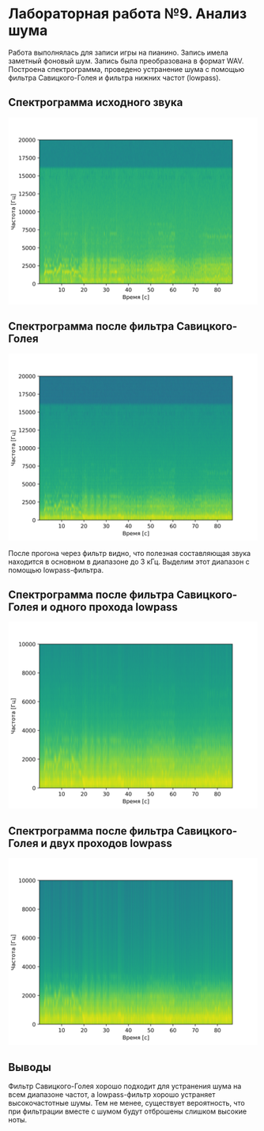 # Лабораторная работа №9. Анализ шума
Работа выполнялась для записи игры на пианино. Запись имела заметный фоновый шум. Запись была преобразована в формат WAV.
Построена спектрограмма, проведено устранение шума с помощью фильтра Савицкого-Голея и фильтра нижних частот (lowpass).

## Спектрограмма исходного звука
![](results/spectrogram.png)

## Спектрограмма после фильтра Савицкого-Голея
![](results/denoised_spectrogram_savgol.png)

После прогона через фильтр видно, что полезная составляющая звука находится в основном в диапазоне до
3 кГц. Выделим этот диапазон с помощью lowpass-фильтра.

## Спектрограмма после фильтра Савицкого-Голея и одного прохода lowpass
![](results/denoised_spectrogram_once.png)

## Спектрограмма после фильтра Савицкого-Голея и двух проходов lowpass
![](results/denoised_spectrogram_twice.png)

## Выводы
Фильтр Савицкого-Голея хорошо подходит для устранения шума на всем диапазоне частот, а lowpass-фильтр хорошо устраняет высокочастотные шумы. Тем не менее,
существует вероятность, что при фильтрации вместе с шумом будут отброшены слишком высокие ноты.